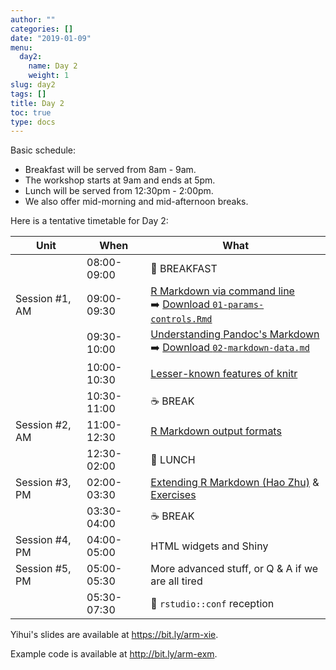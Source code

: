 ```yaml
---
author: ""
categories: []
date: "2019-01-09"
menu:
  day2:
    name: Day 2
    weight: 1
slug: day2
tags: []
title: Day 2
toc: true
type: docs
---
```


Basic schedule:

- Breakfast will be served from 8am - 9am. 
- The workshop starts at 9am and ends at 5pm.
- Lunch will be served from 12:30pm - 2:00pm.
- We also offer mid-morning and mid-afternoon breaks.

Here is a tentative timetable for Day 2:

| Unit          | When          | What   |
|---------------|---------------|--------|
|                | 08:00-09:00   |:doughnut: BREAKFAST|
| Session #1, AM  | 09:00-09:30   | [R Markdown via command line](https://bit.ly/arm-xie) <br> :arrow_right: [Download `01-params-controls.Rmd`](../../../yihui/01-params-controls.Rmd) |
|               | 09:30-10:00 | [Understanding Pandoc's Markdown](https://bit.ly/arm-xie#16) <br> :arrow_right: [Download `02-markdown-data.md`](../../../yihui/02-markdown-data.md)   |
|               | 10:00-10:30 | [Lesser-known features of knitr](https://bit.ly/arm-xie#39)   |
|               | 10:30-11:00 |:coffee: BREAK   |
| Session #2, AM  | 11:00-12:30 | [R Markdown output formats](https://bit.ly/arm-xie#63) |
|               | 12:30-02:00  |:fork_and_knife: LUNCH |
| Session #3, PM  | 02:00-03:30   | [Extending R Markdown (Hao Zhu)](../../../slides/extend.html) & [Exercises](https://github.com/haozhu233/rstudioconf19_arm_workshop_extending_rmd/raw/master/extRmd_exercises.zip) |
|              | 03:30-04:00   |:coffee: BREAK   |
| Session #4, PM   | 04:00-05:00   | HTML widgets and Shiny |
| Session #5, PM  | 05:00-05:30  | More advanced stuff, or Q & A if we are all tired |
|               |05:30-07:30 | :tropical_drink: `rstudio::conf` reception |

Yihui's slides are available at https://bit.ly/arm-xie.

Example code is available at http://bit.ly/arm-exm.
